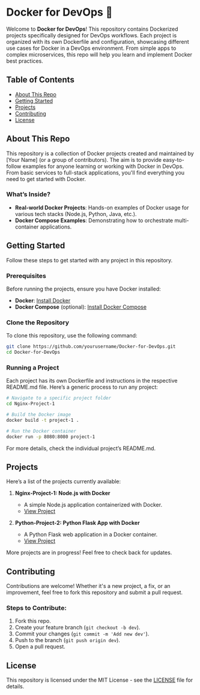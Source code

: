 # Docker for DevOps 🚀

Welcome to **Docker for DevOps**! This repository contains Dockerized projects specifically designed for DevOps workflows. Each project is organized with its own Dockerfile and configuration, showcasing different use cases for Docker in a DevOps environment. From simple apps to complex microservices, this repo will help you learn and implement Docker best practices.

## Table of Contents

- [About This Repo](#about-this-repo)
- [Getting Started](#getting-started)
- [Projects](#projects)
- [Contributing](#contributing)
- [License](#license)

## About This Repo

This repository is a collection of Docker projects created and maintained by [Your Name] (or a group of contributors). The aim is to provide easy-to-follow examples for anyone learning or working with Docker in DevOps. From basic services to full-stack applications, you'll find everything you need to get started with Docker.

### What’s Inside?

- **Real-world Docker Projects**: Hands-on examples of Docker usage for various tech stacks (Node.js, Python, Java, etc.).
- **Docker Compose Examples**: Demonstrating how to orchestrate multi-container applications.

## Getting Started

Follow these steps to get started with any project in this repository.

### Prerequisites

Before running the projects, ensure you have Docker installed:

- **Docker**: [Install Docker](https://docs.docker.com/get-docker/)
- **Docker Compose** (optional): [Install Docker Compose](https://docs.docker.com/compose/install/)

### Clone the Repository

To clone this repository, use the following command:

```bash
git clone https://github.com/yourusername/Docker-for-DevOps.git
cd Docker-for-DevOps
```

### Running a Project

Each project has its own Dockerfile and instructions in the respective README.md file. Here’s a generic process to run any project:

```bash
# Navigate to a specific project folder
cd Nginx-Project-1

# Build the Docker image
docker build -t project-1 .

# Run the Docker container
docker run -p 8080:8080 project-1
```

For more details, check the individual project’s README.md.

## Projects

Here’s a list of the projects currently available:

1. **Nginx-Project-1: Node.js with Docker**
   - A simple Node.js application containerized with Docker.
   - [View Project](Nginx-Project-1/README.md)
   
2. **Python-Project-2: Python Flask App with Docker**
   - A Python Flask web application in a Docker container.
   - [View Project](Python-Project-2/README.md)

More projects are in progress! Feel free to check back for updates.


## Contributing

Contributions are welcome! Whether it's a new project, a fix, or an improvement, feel free to fork this repository and submit a pull request.

### Steps to Contribute:

1. Fork this repo.
2. Create your feature branch (`git checkout -b dev`).
3. Commit your changes (`git commit -m 'Add new dev'`).
4. Push to the branch (`git push origin dev`).
5. Open a pull request.



## License

This repository is licensed under the MIT License - see the [LICENSE](LICENSE) file for details.
